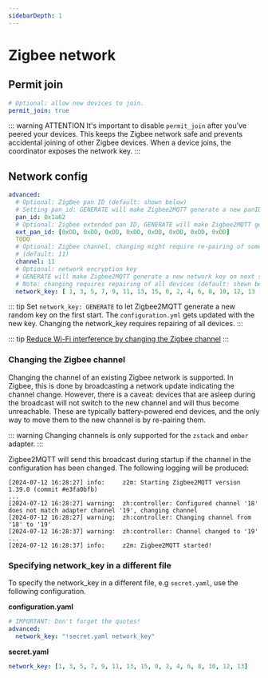 ```yaml
---
sidebarDepth: 1
---
```


# Zigbee network

## Permit join

```yaml
# Optional: allow new devices to join.
permit_join: true
```

::: warning ATTENTION
It's important to disable `permit_join` after you've peered your devices. This keeps the Zigbee
network safe and prevents accidental joining of other Zigbee devices. When a device joins, the coordinator exposes the
network key.
:::

## Network config

```yaml
advanced:
  # Optional: ZigBee pan ID (default: shown below)
  # Setting pan_id: GENERATE will make Zigbee2MQTT generate a new panID on next startup
  pan_id: 0x1a62
  # Optional: Zigbee extended pan ID, GENERATE will make Zigbee2MQTT generate a new extended panID on next startup (default: shown below)
  ext_pan_id: [0xDD, 0xDD, 0xDD, 0xDD, 0xDD, 0xDD, 0xDD, 0xDD]
  TODO
  # Optional: Zigbee channel, changing might require re-pairing of some devices (see docs below). (Note: use a ZLL channel: 11, 15, 20, or 25 to avoid problems)
  # (default: 11)
  channel: 11
  # Optional: network encryption key
  # GENERATE will make Zigbee2MQTT generate a new network key on next startup
  # Note: changing requires repairing of all devices (default: shown below)
  network_key: [ 1, 3, 5, 7, 9, 11, 13, 15, 0, 2, 4, 6, 8, 10, 12, 13 ]
```

::: tip
Set `network_key: GENERATE` to let Zigbee2MQTT generate a new random key on the first start. The `configuration.yml` gets updated with the new key. Changing the network_key requires repairing of all devices.
:::

::: tip
[Reduce Wi-Fi interference by changing the Zigbee
channel](../../advanced/zigbee/02_improve_network_range_and_stability.html#reduce-wi-fi-interference-by-changing-the-zigbee-channel.md)
:::

### Changing the Zigbee channel

Changing the channel of an existing Zigbee network is supported. In Zigbee, this is done by broadcasting a network update indicating the channel change. However, there is a caveat: devices that are asleep during the broadcast will not switch to the new channel and will thus become unreachable. These are typically battery-powered end devices, and the only way to move them to the new channel is by re-pairing them.

::: warning
Changing channels is only supported for the `zstack` and `ember` adapter.
:::

Zigbee2MQTT will send this broadcast during startup if the channel in the configuration has been changed. The following logging will be produced:

```
[2024-07-12 16:28:27] info: 	z2m: Starting Zigbee2MQTT version 1.39.0 (commit #e3fa0bfb)
...
[2024-07-12 16:28:27] warning: 	zh:controller: Configured channel '18' does not match adapter channel '19', changing channel
[2024-07-12 16:28:27] warning: 	zh:controller: Changing channel from '18' to '19'
[2024-07-12 16:28:37] warning: 	zh:controller: Channel changed to '19'
...
[2024-07-12 16:28:37] info: 	z2m: Zigbee2MQTT started!
```

### Specifying network_key in a different file

To specify the network_key in a different file, e.g `secret.yaml`, use the following configuration.

**configuration.yaml**

```yaml
# IMPORTANT: Don't forget the quotes!
advanced:
  network_key: "!secret.yaml network_key"
```

**secret.yaml**

```yaml
network_key: [1, 3, 5, 7, 9, 11, 13, 15, 0, 2, 4, 6, 8, 10, 12, 13]
```
